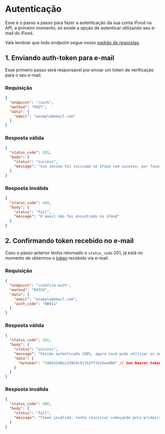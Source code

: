 # Autenticação

Esse é o passo a passo para fazer a autenticação da sua conta iFood na API, a primeiro momento, só existe a opção de autenticar utilizando seu e-mail do iFood.

Vale lembrar que todo endpoint segue nosso [padrão de respostas](./handle-status-response.md)

## 1. Enviando auth-token para e-mail

Esse primeiro passo será responsável por enviar um token de verificação para o seu e-mail.

### Requisição

```json
{
  "endpoint": "/auth",
  "method": "POST",
  "data": {
    "email": "example@email.com"
  }
}
```

### Resposta válida

```json
{
  "status_code": 201,
  "body": {
    "status": "success",
    "message": "Sua sessão foi iniciada no iFood com sucesso, por favor continue com o próximo passo da autenticação."
  }
}
```

### Resposta inválida

```json
{
  "status_code": 404,
  "body": {
    "status": "fail",
    "message": "O email não foi encontrado no iFood"
  }
}
```

## 2. Confirmando token recebido no e-mail

Caso o passo anterior tenha retornado o `status_code` 201, já está no momento de obtermos o [token](./token.md) recebido via e-mail.

### Requisição

```json
{
  "endpoint": "/confirm-auth",
  "method": "PATCH",
  "data": {
    "email": "example@email.com",
    "auth_code": "00011"
  }
}
```

### Resposta válida

```json
{
  "status_code": 201,
  "body": {
    "status": "success",
    "message": "Sessão autenticada 100%, agora você pode utilizar os endpoints privados",
    "data": {
      "mytoken": "fdd431d0a132954c617b2ff31e5ead8d" // Seu Bearer token que será utilizado nos endpoints privados
    }
  }
}
```

### Resposta inválida

```json
{
  "status_code": 400,
  "body": {
    "status": "fail",
    "message": "Token inválido, tente reiniciar começando pela primeira requisição da autenticação"
  }
}
```
